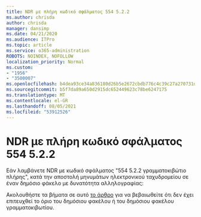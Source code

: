 ```yaml
---
title: NDR με πλήρη κωδικό σφάλματος 554 5.2.2
ms.author: chrisda
author: chrisda
manager: dansimp
ms.date: 04/21/2020
ms.audience: ITPro
ms.topic: article
ms.service: o365-administration
ROBOTS: NOINDEX, NOFOLLOW
localization_priority: Normal
ms.custom:
- "1956"
- "3500007"
ms.openlocfilehash: b4dea93ce34a836180d26b5e2672cbdb776c4c39c27a270731d52ceea5bd319f
ms.sourcegitcommit: b5f7da89a650d2915dc652449623c78be6247175
ms.translationtype: MT
ms.contentlocale: el-GR
ms.lasthandoff: 08/05/2021
ms.locfileid: "53912526"
---
```

# <a name="ndr-with-error-code-554-522-mailbox-full"></a>NDR με πλήρη κωδικό σφάλματος 554 5.2.2

Εάν λαμβάνετε NDR με κωδικό σφάλματος "554 5.2.2 γραμματοκιβώτιο πλήρης", κατά την αποστολή μηνυμάτων ηλεκτρονικού ταχυδρομείου σε έναν δημόσιο φάκελο με δυνατότητα αλληλογραφίας:  

Ακολουθήστε τα βήματα σε αυτό [το άρθρο](https://aka.ms/554522) για να βεβαιωθείτε ότι δεν έχει επιτευχθεί το όριο του δημόσιου φακέλου ή του δημόσιου φακέλου γραμματοκιβωτίου.
